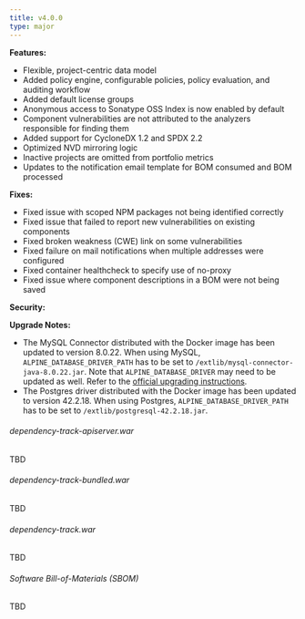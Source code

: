 ```yaml
---
title: v4.0.0
type: major
---
```


**Features:**
* Flexible, project-centric data model
* Added policy engine, configurable policies, policy evaluation, and auditing workflow
* Added default license groups
* Anonymous access to Sonatype OSS Index is now enabled by default
* Component vulnerabilities are not attributed to the analyzers responsible for finding them 
* Added support for CycloneDX 1.2 and SPDX 2.2
* Optimized NVD mirroring logic
* Inactive projects are omitted from portfolio metrics
* Updates to the notification email template for BOM consumed and BOM processed

**Fixes:**
* Fixed issue with scoped NPM packages not being identified correctly
* Fixed issue that failed to report new vulnerabilities on existing components
* Fixed broken weakness (CWE) link on some vulnerabilities
* Fixed failure on mail notifications when multiple addresses were configured
* Fixed container healthcheck to specify use of no-proxy
* Fixed issue where component descriptions in a BOM were not being saved


**Security:**


**Upgrade Notes:**
* The MySQL Connector distributed with the Docker image has been updated to version 8.0.22. When using MySQL, `ALPINE_DATABASE_DRIVER_PATH` has to be set to `/extlib/mysql-connector-java-8.0.22.jar`. Note that `ALPINE_DATABASE_DRIVER` may need to be updated as well. Refer to the [official upgrading instructions](https://dev.mysql.com/doc/connector-j/8.0/en/connector-j-upgrading-to-8.0.html).
* The Postgres driver distributed with the Docker image has been updated to version 42.2.18. When using Postgres, `ALPINE_DATABASE_DRIVER_PATH` has to be set to `/extlib/postgresql-42.2.18.jar`.

###### dependency-track-apiserver.war

TBD

###### dependency-track-bundled.war

TBD

###### dependency-track.war

TBD

###### Software Bill-of-Materials (SBOM) ######

TBD

